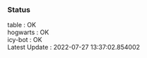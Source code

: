 ### Status


table : OK  
hogwarts : OK  
icy-bot : OK  
Latest Update : 2022-07-27 13:37:02.854002
